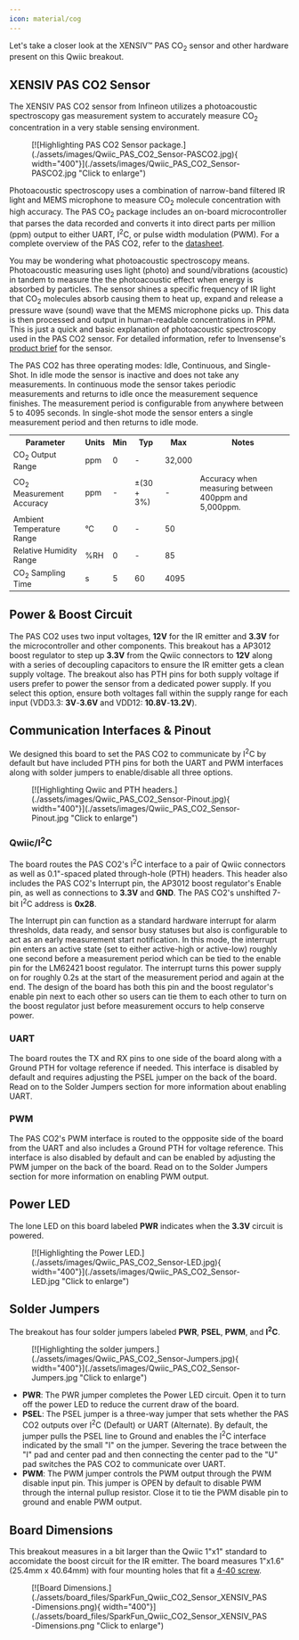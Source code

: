 ```yaml
---
icon: material/cog
---
```


Let's take a closer look at the XENSIV™ PAS CO<sub>2</sub> sensor and other hardware present on this Qwiic breakout.

## XENSIV PAS CO2 Sensor

The XENSIV PAS CO2 sensor from Infineon utilizes a photoacoustic spectroscopy gas measurement system to accurately measure CO<sub>2</sub> concentration in a very stable sensing environment. 

<figure markdown>
[![Highlighting PAS CO2 Sensor package.](./assets/images/Qwiic_PAS_CO2_Sensor-PASCO2.jpg){  width="400"}](./assets/images/Qwiic_PAS_CO2_Sensor-PASCO2.jpg "Click to enlarge")
</figure>

Photoacoustic spectroscopy uses a combination of narrow-band filtered IR light and MEMS microphone to measure CO<sub>2</sub> molecule concentration with high accuracy. The PAS CO<sub>2</sub> package includes an on-board microcontroller that parses the data recorded and converts it into direct parts per million (ppm) output to either UART, I<sup>2</sup>C, or pulse width modulation (PWM). For a complete overview of the PAS CO2, refer to the [datasheet](./assets/component_documentation/Infineon-PASCO2V01-DataSheet-v01_03-DataSheet-v01_03-EN.pdf).

You may be wondering what photoacoustic spectroscopy means. Photoacoustic measuring uses light (photo) and sound/vibrations (acoustic) in tandem to measure the the photoacoustic effect when energy is absorbed by particles. The sensor shines a specific frequency of IR light that CO<sub>2</sub> molecules absorb causing them to heat up, expand and release a pressure wave (sound) wave that the MEMS microphone picks up. This data is then processed and output in human-readable concentrations in PPM. This is just a quick and basic explanation of photoacoustic spectroscopy used in the PAS CO2 sensor. For detailed information, refer to Invensense's [product brief](https://www.infineon.com/cms/en/product/sensor/co2-sensors/#!?fileId=5546d4626b2d8e69016b69ba27c958c1) for the sensor.

The PAS CO2 has three operating modes: Idle, Continuous, and Single-Shot. In idle mode the sensor is inactive and does not take any measurements. In continuous mode the sensor takes periodic measurements and returns to idle once the measurement sequence finishes. The measurement period is configurable from anywhere between 5 to 4095 seconds. In single-shot mode the sensor enters a single measurement period and then returns to idle mode. 

<table>
    <tr>
        <th>Parameter</th>
        <th>Units</th>
        <th>Min</th>
        <th>Typ</th>
        <th>Max</th>
        <th>Notes</th>
    </tr>
    <tr>
        <td>CO<sub>2</sub> Output Range</td>
        <td>ppm</td>
        <td>0</td>
        <td>-</td>
        <td>32,000</td>
        <td></td>
    </tr>
    <tr>
        <td>CO<sub>2</sub> Measurement Accuracy</td>
        <td>ppm</td>
        <td>-</td>
        <td>&plusmn;(30 + 3%)</td>
        <td>-</td>
        <td>Accuracy when measuring between 400ppm and 5,000ppm.</td>
    </tr>
    <tr>
        <td>Ambient Temperature Range</td>
        <td>&deg;C</td>
        <td>0</td>
        <td>-</td>
        <td>50</td>
        <td></td>
    </tr>
    <tr>
        <td>Relative Humidity Range</td>
        <td>%RH</td>
        <td>0</td>
        <td>-</td>
        <td>85</td>
        </td></td>
    </tr>
    <tr>
        <td>CO<sub>2</sub> Sampling Time</td>
        <td>s</td>
        <td>5</td>
        <td>60</td>
        <td>4095</td>
        <td></td>
    </tr>
</table>

## Power & Boost Circuit

The PAS CO2 uses two input voltages, <b>12V</b> for the IR emitter and <b>3.3V</b> for the microcontroller and other components. This breakout has a AP3012 boost regulator to step up <b>3.3V</b> from the Qwiic connectors to <b>12V</b> along with a series of decoupling capacitors to ensure the IR emitter gets a clean supply voltage. The breakout also has PTH pins for both supply voltage if users prefer to power the sensor from a dedicated power supply. If you select this option, ensure both voltages fall within the supply range for each input (VDD3.3: <b>3V</b>-<b>3.6V</b> and VDD12: <b>10.8V</b>-<b>13.2V</b>).

## Communication Interfaces & Pinout

We designed this board to set the PAS CO2 to communicate by I<sup>2</sup>C by default but have included PTH pins for both the UART and PWM interfaces along with solder jumpers to enable/disable all three options.

<figure markdown>
[![Highlighting Qwiic and PTH headers.](./assets/images/Qwiic_PAS_CO2_Sensor-Pinout.jpg){  width="400"}](./assets/images/Qwiic_PAS_CO2_Sensor-Pinout.jpg "Click to enlarge")
</figure>

### Qwiic/I<sup>2</sup>C

The board routes the PAS CO2's I<sup>2</sup>C interface to a pair of Qwiic connectors as well as 0.1"-spaced plated through-hole (PTH) headers. This header also includes the PAS CO2's Interrupt pin, the AP3012 boost regulator's Enable pin, as well as connections to <b>3.3V</b> and <b>GND</b>. The PAS CO2's unshifted 7-bit I<sup>2</sup>C address is <b>0x28</b>.

The Interrupt pin can function as a standard hardware interrupt for alarm thresholds, data ready, and sensor busy statuses but also is configurable to act as an early measurement start notification. In this mode, the interrupt pin enters an active state (set to either active-high or active-low) roughly one second before a measurement period which can be tied to the enable pin for the LM62421 boost regulator. The interrupt turns this power supply on for roughly 0.2s at the start of the measurement period and again at the end. The design of the board has both this pin and the boost regulator's enable pin next to each other so users can tie them to each other to turn on the boost regulator just before measurement occurs to help conserve power.

### UART

The board routes the TX and RX pins to one side of the board along with a Ground PTH for voltage reference if needed. This interface is disabled by default and requires adjusting the PSEL jumper on the back of the board. Read on to the Solder Jumpers section for more information about enabling UART. 

### PWM

The PAS CO2's PWM interface is routed to the oppposite side of the board from the UART and also includes a Ground PTH for voltage reference. This interface is also disabled by default and can be enabled by adjusting the PWM jumper on the back of the board. Read on to the Solder Jumpers section for more information on enabling PWM output.

## Power LED

The lone LED on this board labeled <b>PWR</b> indicates when the <b>3.3V</b> circuit is powered.

<figure markdown>
[![Highlighting the Power LED.](./assets/images/Qwiic_PAS_CO2_Sensor-LED.jpg){  width="400"}](./assets/images/Qwiic_PAS_CO2_Sensor-LED.jpg "Click to enlarge")
</figure>

## Solder Jumpers

The breakout has four solder jumpers labeled <b>PWR</b>, <b>PSEL</b>, <b>PWM</b>, and <b>I<sup>2</sup>C</b>.

<figure markdown>
[![Highlighting the solder jumpers.](./assets/images/Qwiic_PAS_CO2_Sensor-Jumpers.jpg){  width="400"}](./assets/images/Qwiic_PAS_CO2_Sensor-Jumpers.jpg "Click to enlarge")
</figure>

* <b>PWR</b>: The PWR jumper completes the Power LED circuit. Open it to turn off the power LED to reduce the current draw of the board. 
* <b>PSEL</b>: The PSEL jumper is a three-way jumper that sets whether the PAS CO2 outputs over I<sup>2</sup>C (Default) or UART (Alternate). By default, the jumper pulls the PSEL line to Ground and enables the I<sup>2</sup>C interface indicated by the small "I" on the jumper. Severing the trace between the "I" pad and center pad and then connecting the center pad to the "U" pad switches the PAS CO2 to communicate over UART.
* <b>PWM</b>: The PWM jumper controls the PWM output through the PWM disable input pin. This jumper is OPEN by default to disable PWM through the internal pullup resistor. Close it to tie the PWM disable pin to ground and enable PWM output.

## Board Dimensions

This breakout measures in a bit larger than the Qwiic 1"x1" standard to accomidate the boost circuit for the IR emitter. The board measures 1"x1.6"(25.4mm x 40.64mm) with four mounting holes that fit a [4-40 screw](https://www.sparkfun.com/products/10453).

<figure markdown>
[![Board Dimensions.](./assets/board_files/SparkFun_Qwiic_CO2_Sensor_XENSIV_PAS-Dimensions.png){ width="400"}](./assets/board_files/SparkFun_Qwiic_CO2_Sensor_XENSIV_PAS-Dimensions.png "Click to enlarge")
</figure>